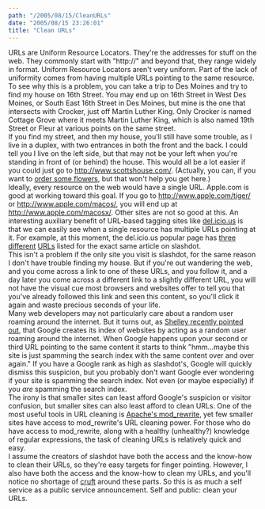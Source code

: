 ```yaml
---
path: "/2005/08/15/CleanURLs" 
date: "2005/08/15 23:26:01" 
title: "Clean URLs" 
---
```

URLs are Uniform Resource Locators. They're the addresses for stuff on the web. They commonly start with "http://" and beyond that, they range widely in format. Uniform Resource Locators aren't very uniform. Part of the lack of uniformity comes from having multiple URLs pointing to the same resource.<br>To see why this is a problem, you can take a trip to Des Moines and try to find my house on 16th Street. You may end up on 16th Street in West Des Moines, or South East 16th Street in Des Moines, but mine is the one that intersects with Crocker, just off Martin Luther King. Only Crocker is named Cottage Grove where it meets Martin Luther King, which is also named 19th Street or Fleur at various points on the same street.<br>If you find my street, and then my house, you'll still have some trouble, as I live in a duplex, with two entrances in both the front and the back. I could tell you I live on the left side, but that may not be your left when you're standing in front of (or behind) the house. This would all be a lot easier if you could just go to http://www.scottshouse.com/. (Actually, you can, if you want to <a href="http://www.scottshouse.com/">order some flowers</a>, but that won't help you get here.)<br>Ideally, every resource on the web would have a single URL. Apple.com is good at working toward this goal. If you go to http://www.apple.com/tiger/ or http://www.apple.com/macos/, you will end up at http://www.apple.com/macosx/. Other sites are not so good at this. An interesting auxiliary benefit of URL-based tagging sites like <a href="http://del.icio.us/">del.icio.us</a> is that we can easily see when a single resource has multiple URLs pointing at it. For example, at this moment, the del.icio.us popular page has <a href="http://developers.slashdot.org/developers/05/08/15/0051234.shtml?tid=95&amp;tid=8">three</a> <a href="http://developers.slashdot.org/article.pl?sid=05/08/15/0051234&amp;from=rss">different</a> <a href="http://developers.slashdot.org/article.pl?sid=05/08/15/0051234&amp;tid=95&amp;tid=8">URLs</a> listed for the exact same article on slashdot.<br>This isn't a problem if the only site you visit is slashdot, for the same reason I don't have trouble finding my house. But if you're out wandering the web, and you come across a link to one of these URLs, and you follow it, and a day later you come across a different link to a slightly different URL, you will not have the visual cue most browsers and websites offer to tell you that you've already followed this link and seen this content, so you'll click it again and waste precious seconds of your life.<br>Many web developers may not particularly care about a random user roaming around the internet. But it turns out, as <a href="http://weblog.burningbird.net/archives/2005/08/12/the-business-of-algorithms/">Shelley recently pointed out</a>, that Google creates its index of websites by acting as a random user roaming around the internet. When Google happens upon your second or third URL pointing to the same content it starts to think "hmm...maybe this site is just spamming the search index with the same content over and over again." If you have a Google rank as high as slashdot's, Google will quickly dismiss this suspicion, but you probably don't want Google ever wondering if your site is spamming the search index. Not even (or maybe especially) if you *are* spamming the search index.<br>The irony is that smaller sites can least afford Google's suspicion or visitor confusion, but smaller sites can also least afford to clean URLs. One of the most useful tools in URL cleaning is <a href="http://httpd.apache.org/docs/1.3/mod/mod_rewrite.html">Apache's mod_rewrite</a>, yet few smaller sites have access to mod_rewrite's URL cleaning power. For those who do have access to mod_rewrite, along with a healthy (unhealthy?) knowledge of regular expressions, the task of cleaning URLs is relatively quick and easy.<br>I assume the creators of slashdot have both the access and the know-how to clean their URLs, so they're easy targets for finger pointing. However, I also have both the access and the know-how to clean my URLs, and you'll notice no shortage of <a href="http://www.google.com/search?q=define:+cruft">cruft</a> around these parts. So this is as much a self service as a public service announcement. Self and public: clean your URLs.